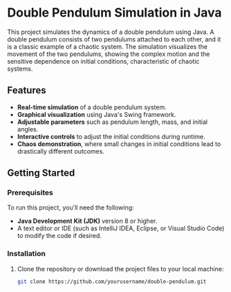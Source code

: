# Double Pendulum Simulation in Java

This project simulates the dynamics of a double pendulum using Java. A double pendulum consists of two pendulums attached to each other, and it is a classic example of a chaotic system. The simulation visualizes the movement of the two pendulums, showing the complex motion and the sensitive dependence on initial conditions, characteristic of chaotic systems.

## Features

- **Real-time simulation** of a double pendulum system.
- **Graphical visualization** using Java's Swing framework.
- **Adjustable parameters** such as pendulum length, mass, and initial angles.
- **Interactive controls** to adjust the initial conditions during runtime.
- **Chaos demonstration**, where small changes in initial conditions lead to drastically different outcomes.

## Getting Started

### Prerequisites

To run this project, you'll need the following:

- **Java Development Kit (JDK)** version 8 or higher.
- A text editor or IDE (such as IntelliJ IDEA, Eclipse, or Visual Studio Code) to modify the code if desired.

### Installation

1. Clone the repository or download the project files to your local machine:

   ```bash
   git clone https://github.com/yourusername/double-pendulum.git
